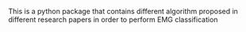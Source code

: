 This is a python package that contains different algorithm proposed in different research papers in order to perform EMG classification
